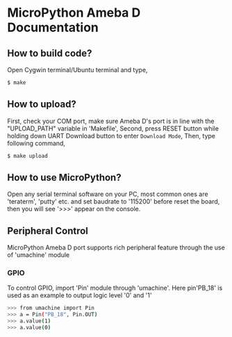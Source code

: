 # MicroPython Ameba D Documentation

## How to build code?
Open Cygwin terminal/Ubuntu terminal and type,

```bash
$ make
```

## How to upload?

First, check your COM port, make sure Ameba D's port is in line with the "UPLOAD_PATH" variable in 'Makefile', 
Second, press RESET button while holding down UART Download button to enter ```Download Mode```,
Then, type following command,

```bash
$ make upload
```

## How to use MicroPython?
Open any serial terminal software on your PC, most common ones are 'teraterm', 'putty' etc. and set baudrate to '115200' before reset the board, then you will see '>>>' appear on the console.


## Peripheral Control
MicroPython Ameba D port supports rich peripheral feature through the use of 'umachine' module

### GPIO
To control GPIO, import 'Pin' module through 'umachine'. Here pin'PB_18' is used as an example to output logic level '0' and '1'

```bash
>>> from umachine import Pin
>>> a = Pin("PB_18", Pin.OUT)
>>> a.value(1)
>>> a.value(0)
```